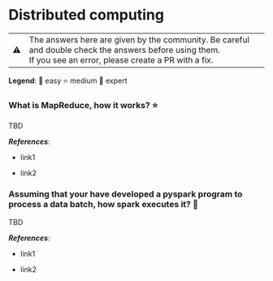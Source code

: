 # Distributed computing

<table>
   <tr>
      <td>⚠️</td>
      <td>
         The answers here are given by the community. Be careful and double check the answers before using them. <br>
         If you see an error, please create a PR with a fix.
      </td>
   </tr>
</table>

**Legend**: 👶 easy ‍⭐️ medium 🚀 expert

<!-- content -->

### What is MapReduce, how it works? ⭐

TBD

***References***:

- link1

- link2

### Assuming that your have developed a pyspark program to process a data batch, how spark executes it? 🚀

TBD

***References***:

- link1

- link2
